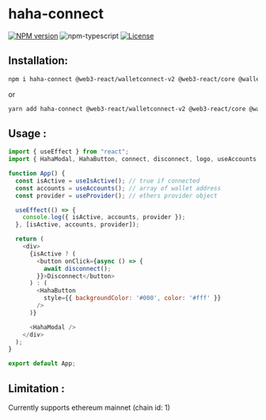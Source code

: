 # haha-connect

[![NPM version][npm-image]][npm-url]
![npm-typescript]
[![License][github-license]][github-license-url]



## Installation:

```bash
npm i haha-connect @web3-react/walletconnect-v2 @web3-react/core @walletconnect/ethereum-provider
```

or

```bash
yarn add haha-connect @web3-react/walletconnect-v2 @web3-react/core @walletconnect/ethereum-provider
```

## Usage :

```js
import { useEffect } from "react";
import { HahaModal, HahaButton, connect, disconnect, logo, useAccounts, useIsActive, useProvider } from "haha-connect";

function App() {
  const isActive = useIsActive(); // true if connected
  const accounts = useAccounts(); // array of wallet address
  const provider = useProvider(); // ethers provider object

  useEffect(() => {
    console.log({ isActive, accounts, provider });
  }, [isActive, accounts, provider]);

  return (
    <div>
      {isActive ? (
        <button onClick={async () => {
          await disconnect();
        }}>Disconnect</button>
      ) : (
        <HahaButton 
          style={{ backgroundColor: '#000', color: '#fff' }}
        />
      )}

      <HahaModal />
    </div>
  );
}

export default App;

```

## Limitation :

Currently supports ethereum mainnet (chain id: 1)

[npm-url]: https://www.npmjs.com/package/haha-connect
[npm-image]: https://img.shields.io/npm/v/haha-connect
[github-license]: https://img.shields.io/github/license/Permutize/haha-connect
[github-license-url]: https://github.com/Permutize/haha-connect/blob/master/LICENSE
[npm-typescript]: https://img.shields.io/npm/types/haha-connect